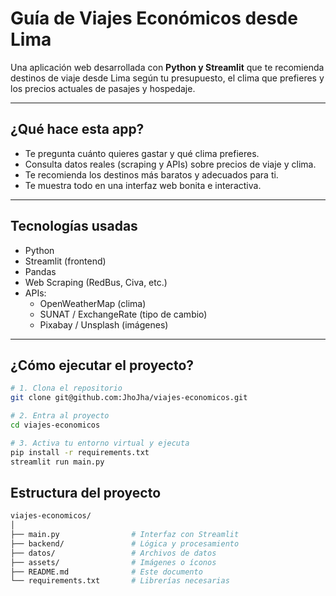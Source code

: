 # Guía de Viajes Económicos desde Lima

Una aplicación web desarrollada con **Python y Streamlit** que te recomienda destinos de viaje desde Lima según tu presupuesto, el clima que prefieres y los precios actuales de pasajes y hospedaje.

---

## ¿Qué hace esta app?

- Te pregunta cuánto quieres gastar y qué clima prefieres.
- Consulta datos reales (scraping y APIs) sobre precios de viaje y clima.
- Te recomienda los destinos más baratos y adecuados para ti.
- Te muestra todo en una interfaz web bonita e interactiva.

---

## Tecnologías usadas

- Python
- Streamlit (frontend)
- Pandas
- Web Scraping (RedBus, Civa, etc.)
- APIs:
  - OpenWeatherMap (clima)
  - SUNAT / ExchangeRate (tipo de cambio)
  - Pixabay / Unsplash (imágenes)

---

## ¿Cómo ejecutar el proyecto?

```bash
# 1. Clona el repositorio
git clone git@github.com:JhoJha/viajes-economicos.git

# 2. Entra al proyecto
cd viajes-economicos

# 3. Activa tu entorno virtual y ejecuta
pip install -r requirements.txt
streamlit run main.py
```

## Estructura del proyecto
```bash
viajes-economicos/
│
├── main.py                # Interfaz con Streamlit
├── backend/               # Lógica y procesamiento
├── datos/                 # Archivos de datos
├── assets/                # Imágenes o íconos
├── README.md              # Este documento
└── requirements.txt       # Librerías necesarias
```
